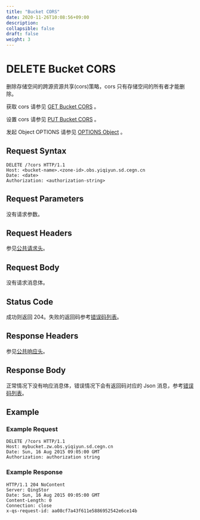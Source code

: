 ```yaml
---
title: "Bucket CORS"
date: 2020-11-26T10:08:56+09:00
description:
collapsible: false
draft: false
weight: 3
---
```


# DELETE Bucket CORS

删除存储空间的跨源资源共享(cors)策略，cors 只有存储空间的所有者才能删除。

获取 cors 请参见 [GET Bucket CORS](../get_cors) 。

设置 cors 请参见 [PUT Bucket CORS](../put_cors) 。

发起 Object OPTIONS 请参见 [OPTIONS Object](../../../object/options/) 。

## Request Syntax

```http
DELETE /?cors HTTP/1.1
Host: <bucket-name>.<zone-id>.obs.yiqiyun.sd.cegn.cn
Date: <date>
Authorization: <authorization-string>
```

## Request Parameters

没有请求参数。

## Request Headers

参见[公共请求头](../../../common_header/#请求头字段-request-header)。

## Request Body

没有请求消息体。

## Status Code

成功则返回 204。失败的返回码参考[错误码列表](../../../error_code/)。

## Response Headers

参见[公共响应头](../../../common_header/#响应头字段-request-header)。

## Response Body

正常情况下没有响应消息体，错误情况下会有返回码对应的 Json 消息，参考[错误码列表](../../../error_code/)。


## Example

### Example Request

```http
DELETE /?cors HTTP/1.1
Host: mybucket.zw.obs.yiqiyun.sd.cegn.cn
Date: Sun, 16 Aug 2015 09:05:00 GMT
Authorization: authorization string
```

### Example Response

```http
HTTP/1.1 204 NoContent
Server: QingStor
Date: Sun, 16 Aug 2015 09:05:00 GMT
Content-Length: 0
Connection: close
x-qs-request-id: aa08cf7a43f611e5886952542e6ce14b
```
